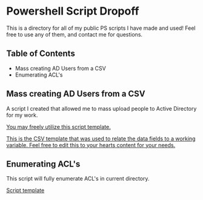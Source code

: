 # Powershell Script Dropoff

This is a directory for all of my public PS scripts I have made and used! Feel free to use any of them, and contact me for questions.

## Table of Contents

 - Mass creating AD Users from a CSV
 - Enumerating ACL's

## Mass creating AD Users from a CSV

A script I created that allowed me to mass upload people to Active Directory for my work.

[You may freely utilize this script template.](https://github.com/TristenMaetzold/Powershell_Create_ADusers/blob/6b64f1aa8c847d673c9da01ee8d5a45a54e55af7/NewUser-PStoAD.ps1)

[This is the CSV template that was used to relate the data fields to a working variable. Feel free to edit this to your hearts content for your needs.](https://github.com/TristenMaetzold/Powershell_Create_ADusers/blob/1c4fced1eec7137a79c16aecfa5cd5a9e75dba6a/PS%20to%20AD%20Template%20Sheet1.csv)

## Enumerating ACL's

This script will fully enumerate ACL's in current directory.

[Script template]()
